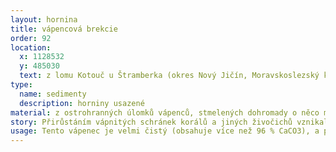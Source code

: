 ```yaml
---
layout: hornina
title: vápencová brekcie
order: 92
location:
  x: 1128532
  y: 485030
  text: z lomu Kotouč u Štramberka (okres Nový Jičín, Moravskoslezský kraj)
type:
  name: sedimenty
  description: horniny usazené
material: z ostrohranných úlomků vápenců, stmelených dohromady o něco mladším vápencem
story: Přirůstáním vápnitých schránek korálů a jiných živočichů vznikal vápencový útes. Na svazích útesu se hromadily úlomky vápenců, uvolněné vlnami. Úlomky byly později stmeleny o trochu mladším vápencem. Vznikla vápencová brekcie. Při alpinském vrásnění se vápence vynořily nad hladinu a zkrasověly - začaly v nich vznikat jeskyně. S dalším postupem vrásnění se obrovská deska sedimentů odtrhla od svého podloží a jako příkrov se nasunula směrem k západu na český masiv. Velká část příkrovu byla odstraněna erozí, zůstalo z něj několik vápencových ostrovů, kterým se říká bradla. Jedním z nich je vrch Kotouč u Štramberka.
usage: Tento vápenec je velmi čistý (obsahuje více než 96 % CaCO3), a proto se dá využít k výrobě vápna. Vápenec se těží v lomu, drtí se na menší kousky a vypaluje se v peci. Tak se vyrábí pálené vápno (oxid vápenatý, CaO). Když se pálené vápno smíchá s vodou, vznikne hašené vápno, které se používá na bílení. Vápenec rozemletý na prášek se používá k odsiřování kouřových plynů v uhelných elektrárnách - vápenec na sebe naváže síru a vznikne sádrovec, který můžeme využít při výrobě sádrokartonu. 
---
```


